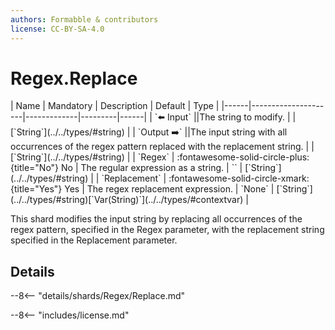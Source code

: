 ```yaml
---
authors: Formabble & contributors
license: CC-BY-SA-4.0
---
```



# Regex.Replace

<div class="sh-parameters" markdown="1">
| Name | Mandatory | Description | Default | Type |
|------|---------------------|-------------|---------|------|
| `⬅️ Input` ||The string to modify. | | [`String`](../../types/#string) |
| `Output ➡️` ||The input string with all occurrences of the regex pattern replaced with the replacement string. | | [`String`](../../types/#string) |
| `Regex` | :fontawesome-solid-circle-plus:{title="No"} No  | The regular expression as a string. | `` | [`String`](../../types/#string) |
| `Replacement` | :fontawesome-solid-circle-xmark:{title="Yes"} Yes  | The regex replacement expression. | `None` | [`String`](../../types/#string)[`Var(String)`](../../types/#contextvar) |

</div>

This shard modifies the input string by replacing all occurrences of the regex pattern, specified in the Regex parameter, with the replacement string specified in the Replacement parameter.

## Details

--8<-- "details/shards/Regex/Replace.md"


--8<-- "includes/license.md"


